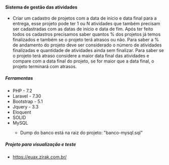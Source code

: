 <h4>Sistema de gestão das atividades</h4>
<ul>
    <li>
        Criar um cadastro de projetos com a data de início e data final para a entrega, esse projeto pode ter 1 ou N
        atividades que também precisam ser cadastradas com as datas de início e data de fim.
        Após ter feito todos os cadastros precisamos saber quantos % dos projetos já temos finalizados e também se o
        projeto terá atrasos ou não.
        Para saber a % de andamento do projeto deve ser considerado o número de atividades finalizadas e quantidade de
        atividades ainda sem finalizar.
        Para saber se o projeto terá atraso considere a maior data final das atividades e compare com a data final do
        projeto, se for maior que a data final, o projeto terminará com atrasos.
    </li>
</ul>

<h5>Ferramentas</h5>
<ul>
    <li>PHP - 7.2</li>
    <li>Laravel - 7.30</li>
    <li>Bootstrap - 5.1</li>
    <li>Jquery - 3.3</li>
    <li>Eloquent</li>
    <li>SOLID</li>
    <li>MySQL</li>
    <ul>
        <li>Dump do banco está na raiz do projeto: "banco-mysql.sql"</li>
    </ul>
</ul>

<h5>Projeto para visualização e teste</h5>
<ul>
    <li><a href="https://euax.zirak.com.br/" target="_blank">https://euax.zirak.com.br/</a></li>
</ul>
